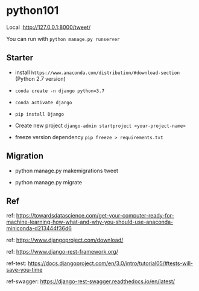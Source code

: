 # python101

Local :http://127.0.0.1:8000/tweet/

You can run with `python manage.py runserver`

## Starter

- install `https://www.anaconda.com/distribution/#download-section` (Python 2.7 version)

- `conda create -n django python=3.7`

- `conda activate django`

- `pip install Django`

- Create new project `django-admin startproject <your-project-name>`

- freeze version dependency `pip freeze > requirements.txt`

## Migration

- python manage.py makemigrations tweet

- python manage.py migrate

## Ref

ref: https://towardsdatascience.com/get-your-computer-ready-for-machine-learning-how-what-and-why-you-should-use-anaconda-miniconda-d213444f36d6

ref: https://www.djangoproject.com/download/

ref: https://www.django-rest-framework.org/

ref-test: https://docs.djangoproject.com/en/3.0/intro/tutorial05/#tests-will-save-you-time

ref-swagger: https://django-rest-swagger.readthedocs.io/en/latest/
